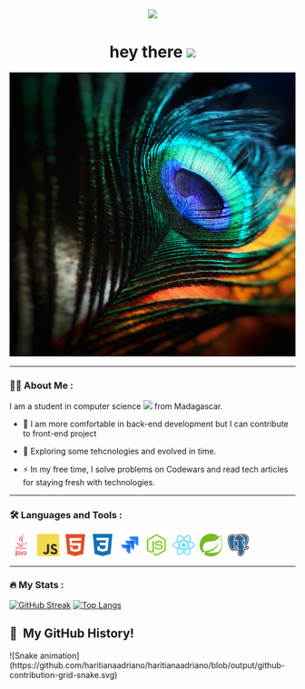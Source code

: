 <div align="center">
    <img src="https://media.giphy.com/media/qgQUggAC3Pfv687qPC/giphy.gif" width="150"/>
    <h1>
        hey there
        <img src="https://media.giphy.com/media/hvRJCLFzcasrR4ia7z/giphy.gif" width="30px"/>
    </h1>   
</div>
<div align="center">
  <img src="/img/pexels-anjana-c-674010.jpg " width="1000" height="500"/>
</div>

---

### :man_technologist: About Me :
I am a student in computer science  <img src="https://media.giphy.com/media/WUlplcMpOCEmTGBtBW/giphy.gif" width="30"> from Madagascar.

- :telescope: I am more comfortable in back-end development but I can contribute to front-end project

- :seedling: Exploring some tehcnologies and evolved in time.

- :zap: In my free time, I solve problems on Codewars and read tech articles for staying fresh with technologies.

---

### :hammer_and_wrench: Languages and Tools :
<div>
    <img src="https://github.com/devicons/devicon/blob/master/icons/java/java-plain-wordmark.svg"   title="java" width="40" height="40"/>&nbsp;
    <img src="https://github.com/devicons/devicon/blob/master/icons/javascript/javascript-original.svg" title="javascript" width="40" height="40"/>&nbsp;
    <img src="https://github.com/devicons/devicon/blob/master/icons/html5/html5-plain.svg" title="html5" width="40" height="40"/>&nbsp;
    <img src="https://github.com/devicons/devicon/blob/master/icons/css3/css3-plain.svg" title="css3" width="40" height="40"/>&nbsp;
    <img src="https://github.com/devicons/devicon/blob/master/icons/jira/jira-original.svg" title="jira" height="40" width="40"/>&nbsp;
    <img src="https://github.com/devicons/devicon/blob/master/icons/nodejs/nodejs-original.svg" title="nodejs" height="40" width="40"/>&nbsp;
    <img src="https://github.com/devicons/devicon/blob/master/icons/react/react-original.svg" title="react" height="40" width="40"/>&nbsp;
    <img src="https://github.com/devicons/devicon/blob/master/icons/spring/spring-original.svg" title="spring" height="40" width="40"/>&nbsp;
    <img src="https://github.com/devicons/devicon/blob/master/icons/postgresql/postgresql-original.svg" title="postgresql" height="40" width="40"/>&nbsp;
</div>

---

### :fire: My Stats :
[![GitHub Streak](http://github-readme-streak-stats.herokuapp.com?user=haritianaadriano&theme=dark&background=000012)](https://git.io/streak-stats)
[![Top Langs](https://github-readme-stats.vercel.app/api/top-langs/?username=haritianaadriano)](https://github.com/anuraghazra/github-readme-stats)
<h2> 🚀 &nbsp;My GitHub History!</h2>
![Snake animation](https://github.com/haritianaadriano/haritianaadriano/blob/output/github-contribution-grid-snake.svg)
<!--
**haritianaadriano/haritianaadriano** is a ✨ _special_ ✨ repository because its `README.md` (this file) appears on your GitHub profile.

Here are some ideas to get you started:

- 🔭 I’m currently working on ...
- 🌱 I’m currently learning ...
- 👯 I’m looking to collaborate on ...
- 🤔 I’m looking for help with ...
- 💬 Ask me about ...
- 📫 How to reach me: ...
- 😄 Pronouns: ...
- ⚡ Fun fact: ...
-->
